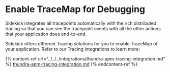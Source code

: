 # Enable TraceMap for Debugging

Sidekick integrates all tracepoints automatically with the rich distributed tracing so that you can see the tracepoint events with all the other actions that your application does end-to-end.&#x20;

Sidekick offers different Tracing solutions for you to enable TraceMap of your application. Refer to our Tracing integrations to learn more:

{% content-ref url="../../../integrations/thundra-apm-tracing-integration.md" %}
[thundra-apm-tracing-integration.md](../../../integrations/thundra-apm-tracing-integration.md)
{% endcontent-ref %}

